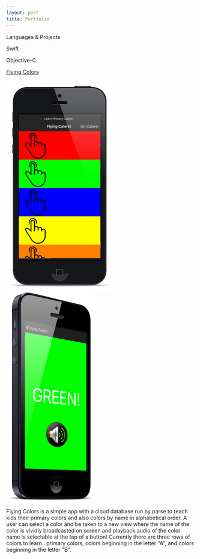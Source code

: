 ```yaml
---
layout: post
title: Portfolio
---
```

Languages & Projects

Swift

Objective-C

<a href="https://github.com/SamuelShaw/TIY-Assignments/tree/44--FlyingColors">Flying Colors</a>

<img src="/images/FlyingColorsImages/primary.png">
<img src="/images/FlyingColorsImages/greenScreen.png">

Flying Colors is a simple app with a cloud database run by parse to teach kids their primary colors and also colors by name in alphabetical order. A user can select a color and be taken to a new view where the name of the color is vividly broadcasted on screen and playback audio of the color name is selectable at the tap of a button! Currently there are three rows of colors to learn.. primary colors, colors beginning in the letter "A", and colors beginning in the letter "B".
